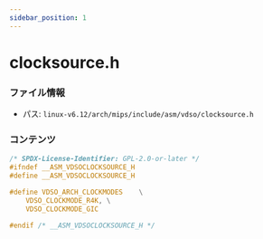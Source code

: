 ```yaml
---
sidebar_position: 1
---
```

# clocksource.h

### ファイル情報

- パス: `linux-v6.12/arch/mips/include/asm/vdso/clocksource.h`

### コンテンツ

```h
/* SPDX-License-Identifier: GPL-2.0-or-later */
#ifndef __ASM_VDSOCLOCKSOURCE_H
#define __ASM_VDSOCLOCKSOURCE_H

#define VDSO_ARCH_CLOCKMODES	\
	VDSO_CLOCKMODE_R4K,	\
	VDSO_CLOCKMODE_GIC

#endif /* __ASM_VDSOCLOCKSOURCE_H */

```
